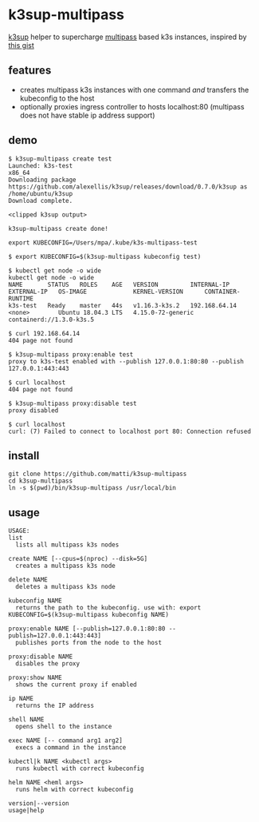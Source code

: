 # k3sup-multipass

[k3sup](https://github.com/alexellis/k3sup) helper to supercharge [multipass](https://multipass.run/) based k3s instances, inspired by [this gist](https://gist.github.com/alexellis/85175164331f340d9860675f6af740f8)

## features
* creates multipass k3s instances with one command *and* transfers the kubeconfig to the host
* optionally proxies ingress controller to hosts localhost:80 (multipass does not have stable ip address support)

## demo

```
$ k3sup-multipass create test
Launched: k3s-test
x86_64
Downloading package https://github.com/alexellis/k3sup/releases/download/0.7.0/k3sup as /home/ubuntu/k3sup
Download complete.

<clipped k3sup output>

k3sup-multipass create done!

export KUBECONFIG=/Users/mpa/.kube/k3s-multipass-test

$ export KUBECONFIG=$(k3sup-multipass kubeconfig test)

$ kubectl get node -o wide
kubectl get node -o wide
NAME       STATUS   ROLES    AGE   VERSION         INTERNAL-IP     EXTERNAL-IP   OS-IMAGE             KERNEL-VERSION      CONTAINER-RUNTIME
k3s-test   Ready    master   44s   v1.16.3-k3s.2   192.168.64.14   <none>        Ubuntu 18.04.3 LTS   4.15.0-72-generic   containerd://1.3.0-k3s.5

$ curl 192.168.64.14
404 page not found

$ k3sup-multipass proxy:enable test
proxy to k3s-test enabled with --publish 127.0.0.1:80:80 --publish 127.0.0.1:443:443

$ curl localhost
404 page not found

$ k3sup-multipass proxy:disable test
proxy disabled

$ curl localhost
curl: (7) Failed to connect to localhost port 80: Connection refused
```

## install

```
git clone https://github.com/matti/k3sup-multipass
cd k3sup-multipass
ln -s $(pwd)/bin/k3sup-multipass /usr/local/bin
```

## usage

```
USAGE:
list
  lists all multipass k3s nodes

create NAME [--cpus=$(nproc) --disk=5G]
  creates a multipass k3s node

delete NAME
  deletes a multipass k3s node

kubeconfig NAME
  returns the path to the kubeconfig. use with: export KUBECONFIG=$(k3sup-multipass kubeconfig NAME)

proxy:enable NAME [--publish=127.0.0.1:80:80 --publish=127.0.0.1:443:443]
  publishes ports from the node to the host

proxy:disable NAME
  disables the proxy

proxy:show NAME
  shows the current proxy if enabled

ip NAME
  returns the IP address

shell NAME
  opens shell to the instance

exec NAME [-- command arg1 arg2]
  execs a command in the instance

kubectl|k NAME <kubectl args>
  runs kubectl with correct kubeconfig

helm NAME <heml args>
  runs helm with correct kubeconfig

version|--version
usage|help
```
